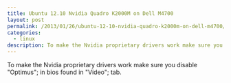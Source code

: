 ```yaml
---
title: Ubuntu 12.10 Nvidia Quadro K2000M on Dell M4700
layout: post
permalink: /2013/01/26/ubuntu-12-10-nvidia-quadro-k2000m-on-dell-m4700/
categories:
  - linux
description: To make the Nvidia proprietary drivers work make sure you disable "Optimus"; in bios found in "Video"; tab.
---
```

To make the Nvidia proprietary drivers work make sure you disable "Optimus"; in bios found in "Video"; tab.